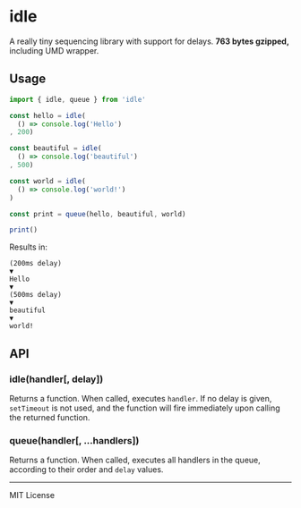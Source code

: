 # idle 
A really tiny sequencing library with support for delays. **763 bytes gzipped,** including UMD wrapper.

## Usage
```javascript
import { idle, queue } from 'idle'

const hello = idle(
  () => console.log('Hello')
, 200)

const beautiful = idle(
  () => console.log('beautiful')
, 500)

const world = idle(
  () => console.log('world!')
)

const print = queue(hello, beautiful, world)

print()
```

Results in:
```
(200ms delay)
▼
Hello 
▼
(500ms delay)
▼
beautiful
▼
world!
```

## API

### idle(handler[, delay])
Returns a function. When called, executes `handler`. If no delay is given, `setTimeout` is not used, and the function will fire immediately upon calling the returned function.

### queue(handler[, ...handlers])
Returns a function. When called, executes all handlers in the queue, according to their order and `delay` values.

* * *
 MIT License
